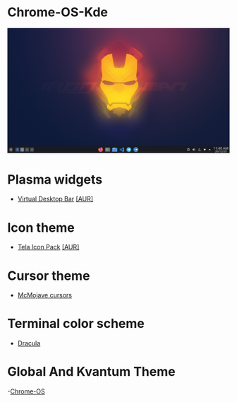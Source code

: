 # Chrome-OS-Kde
![Chrome OS KDE](https://github.com/pavandot/Chrome-OS-Kde/blob/main/preview2.png?raw=true)

# Plasma widgets
- [Virtual Desktop Bar](https://github.com/wsdfhjxc/virtual-desktop-bar) [[AUR]](https://aur.archlinux.org/packages/plasma5-applets-virtual-desktop-bar-git/)

# Icon theme
- [Tela Icon Pack](https://github.com/vinceliuice/Tela-icon-theme) [[AUR]](https://aur.archlinux.org/packages/tela-icon-theme/)

# Cursor theme
- [McMojave cursors](https://store.kde.org/p/1355701/)

# Terminal color scheme
- [Dracula](https://draculatheme.com/konsole/)

# Global And Kvantum Theme
-[Chrome-OS](https://github.com/vinceliuice/ChromeOS-kde)
